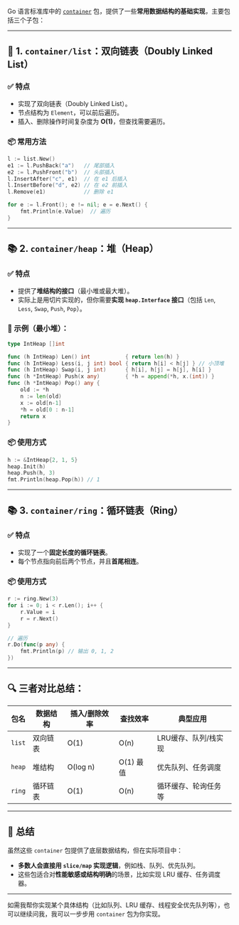 Go 语言标准库中的 [`container`](https://pkg.go.dev/container) 包，提供了一些**常用数据结构的基础实现**，主要包括三个子包：

---

## 🧱 1. `container/list`：双向链表（Doubly Linked List）

### ✅ 特点

* 实现了双向链表（Doubly Linked List）。
* 节点结构为 `Element`，可以前后遍历。
* 插入、删除操作时间复杂度为 **O(1)**，但查找需要遍历。

### 📦 常用方法

```go
l := list.New()
e1 := l.PushBack("a")   // 尾部插入
e2 := l.PushFront("b")  // 头部插入
l.InsertAfter("c", e1)  // 在 e1 后插入
l.InsertBefore("d", e2) // 在 e2 前插入
l.Remove(e1)            // 删除 e1

for e := l.Front(); e != nil; e = e.Next() {
    fmt.Println(e.Value)  // 遍历
}
```

---

## 📚 2. `container/heap`：堆（Heap）

### ✅ 特点

* 提供了**堆结构的接口**（最小堆或最大堆）。
* 实际上是用切片实现的，但你需要**实现 `heap.Interface` 接口**（包括 `Len`, `Less`, `Swap`, `Push`, `Pop`）。

### 🧱 示例（最小堆）：

```go
type IntHeap []int

func (h IntHeap) Len() int           { return len(h) }
func (h IntHeap) Less(i, j int) bool { return h[i] < h[j] } // 小顶堆
func (h IntHeap) Swap(i, j int)      { h[i], h[j] = h[j], h[i] }
func (h *IntHeap) Push(x any)        { *h = append(*h, x.(int)) }
func (h *IntHeap) Pop() any {
	old := *h
	n := len(old)
	x := old[n-1]
	*h = old[0 : n-1]
	return x
}
```

### 📦 使用方式

```go
h := &IntHeap{2, 1, 5}
heap.Init(h)
heap.Push(h, 3)
fmt.Println(heap.Pop(h)) // 1
```

---

## 📚 3. `container/ring`：循环链表（Ring）

### ✅ 特点

* 实现了一个**固定长度的循环链表**。
* 每个节点指向前后两个节点，并且**首尾相连**。

### 📦 使用方式

```go
r := ring.New(3)
for i := 0; i < r.Len(); i++ {
    r.Value = i
    r = r.Next()
}

// 遍历
r.Do(func(p any) {
    fmt.Println(p) // 输出 0, 1, 2
})
```

---

## 🔍 三者对比总结：

| 包名     | 数据结构 | 插入/删除效率  | 查找效率    | 典型应用         |
| ------ | ---- | -------- | ------- | ------------ |
| `list` | 双向链表 | O(1)     | O(n)    | LRU缓存、队列/栈实现 |
| `heap` | 堆结构  | O(log n) | O(1) 最值 | 优先队列、任务调度    |
| `ring` | 循环链表 | O(1)     | O(n)    | 循环缓存、轮询任务等   |

---

## 🧠 总结

虽然这些 `container` 包提供了底层数据结构，但在实际项目中：

* **多数人会直接用 `slice/map` 实现逻辑**，例如栈、队列、优先队列。
* 这些包适合对**性能敏感或结构明确**的场景，比如实现 LRU 缓存、任务调度器。

---

如需我帮你实现某个具体结构（比如队列、LRU 缓存、线程安全优先队列等），也可以继续问我，我可以一步步用 `container` 包为你实现。
